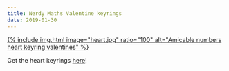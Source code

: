 ```yaml
---
title: Nerdy Maths Valentine keyrings
date: 2019-01-30
---
```

[{% include img.html image="heart.jpg" ratio="100" alt="Amicable numbers heart keyring valentines" %}](https://mathsgear.co.uk/products/amicable-numbers-pair-of-keyrings-nerd-romance)

Get the heart keyrings [here](https://mathsgear.co.uk/products/amicable-numbers-pair-of-keyrings-nerd-romance)!